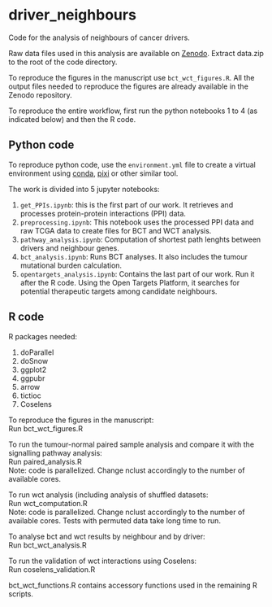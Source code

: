 # driver_neighbours
Code for the analysis of neighbours of cancer drivers.

Raw data files used in this analysis are available on [Zenodo](https://zenodo.org/records/14674267). Extract data.zip to the root of the code directory.

To reproduce the figures in the manuscript use `bct_wct_figures.R`. All the output files needed to reproduce the figures are already available in the Zenodo repository.

To reproduce the entire workflow, first run the python notebooks 1 to 4 (as indicated below) and then the R code.

## Python code
To reproduce python code, use the `environment.yml` file to create a virtual environment using [conda](https://conda.org/), [pixi](https://pixi.sh/latest/) or other similar tool. 

The work is divided into 5 jupyter notebooks:
1. `get_PPIs.ipynb`: this is the first part of our work. It retrieves and processes protein-protein interactions (PPI) data.
2. `preprocessing.ipynb`: This notebook uses the processed PPI data and raw TCGA data to create files for BCT and WCT analysis.
3. `pathway_analysis.ipynb`: Computation of shortest path lenghts between drivers and neighbour genes. 
4. `bct_analysis.ipynb`: Runs BCT analyses. It also includes the tumour mutational burden calculation. 
5. `opentargets_analysis.ipynb`: Contains the last part of our work. Run it after the R code. Using the Open Targets Platform, it searches for potential therapeutic targets among candidate neighbours.  

## R code
R packages needed:
1. doParallel
2. doSnow
3. ggplot2
4. ggpubr
5. arrow
6. tictioc
7. Coselens<br>


To reproduce the figures in the manuscript:<br>
Run bct_wct_figures.R<br>

To run the tumour-normal paired sample analysis and compare it with the signalling pathway analysis:<br>
Run paired_analysis.R<br>
Note: code is parallelized. Change nclust accordingly to the number of available cores.<br>

To run wct analysis (including analysis of shuffled datasets:<br>
Run wct_computation.R<br>
Note: code is parallelized. Change nclust accordingly to the number of available cores. Tests with permuted data take long time to run.<br>

To analyse bct and wct results by neighbour and by driver:<br>
Run bct_wct_analysis.R<br>

To run the validation of wct interactions using Coselens:<br>
Run coselens_validation.R<br>


bct_wct_functions.R contains accessory functions used in the remaining R scripts.<br>

